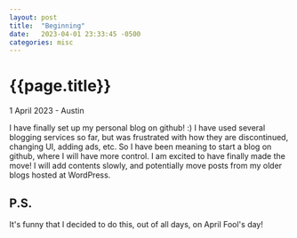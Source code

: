 ```yaml
---
layout: post
title:  "Beginning"
date:   2023-04-01 23:33:45 -0500
categories: misc
---
```

{{page.title}}
===============
<p class="meta">1 April 2023 - Austin</p>

I have finally set up my personal blog on github! :)
I have used several blogging services so far, but was frustrated with how they are discontinued, changing UI, adding ads, etc. 
So I have been meaning to start a blog on github, where I will have more control.
I am excited to have finally made the move! I will add contents slowly, and potentially move posts from my older blogs hosted at WordPress. 

## P.S.
It's funny that I decided to do this, out of all days, on April Fool's day! 


